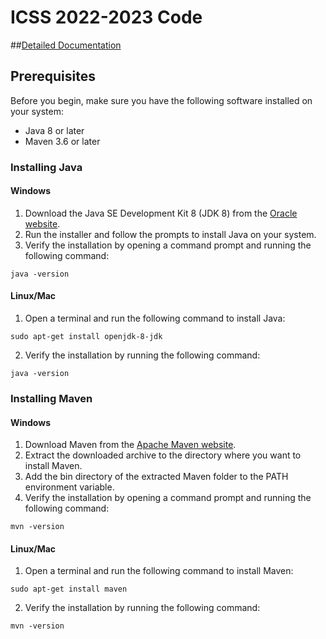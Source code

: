 # ICSS 2022-2023 Code

##[Detailed Documentation](https://docs.google.com/document/d/1g-DlUaNsXySt4_ML0YDGMqtFW_TqB_vFkK_lOTesyTM/edit?usp=sharing)

## Prerequisites

Before you begin, make sure you have the following software installed on your system:

- Java 8 or later
- Maven 3.6 or later

### Installing Java

#### Windows
1. Download the Java SE Development Kit 8 (JDK 8) from the [Oracle website](https://www.oracle.com/java/technologies/javase-downloads.html).
2. Run the installer and follow the prompts to install Java on your system.
3. Verify the installation by opening a command prompt and running the following command:

```
java -version
```
#### Linux/Mac
1. Open a terminal and run the following command to install Java:

```
sudo apt-get install openjdk-8-jdk
```

2. Verify the installation by running the following command:

```
java -version
```

### Installing Maven

#### Windows
1. Download Maven from the [Apache Maven website](https://maven.apache.org/download.cgi).
2. Extract the downloaded archive to the directory where you want to install Maven.
3. Add the bin directory of the extracted Maven folder to the PATH environment variable.
4. Verify the installation by opening a command prompt and running the following command:

```
mvn -version
```

#### Linux/Mac
1. Open a terminal and run the following command to install Maven:

```
sudo apt-get install maven
```

2. Verify the installation by running the following command:

```
mvn -version
```

